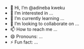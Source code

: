 - 👋 Hi, I’m @adineba kweku
- 👀 I’m interested in ...
- 🌱 I’m currently learning ...
- 💞️ I’m looking to collaborate on ...
- 📫 How to reach me ...
- 😄 Pronouns: ...
- ⚡ Fun fact: ...

<!---
adineba/adineba is a ✨ special ✨ repository because its `README.md` (this file) appears on your GitHub profile.
You can click the Preview link to take a look at your changes.
--->
